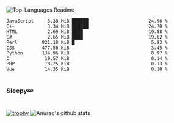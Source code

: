 #

![Top-Languages Readme](https://github.com/MogsFriend/MogsFriend/workflows/Top-Languages%20Readme/badge.svg)

<!--START_SECTION:top_language-->
```text
JavaScript     3.38 MiB ██████                      24.96 %
C++            3.34 MiB ██████                      24.70 %
HTML           2.69 MiB ████                        19.88 %
C#             2.65 MiB ████                        19.62 %
Perl         821.18 KiB █                            5.93 %
CSS          477.50 KiB                              3.45 %
Python       134.96 KiB                              0.97 %
C             19.57 KiB                              0.14 %
PHP           18.25 KiB                              0.13 %
Vue           14.35 KiB                              0.10 %
```
<!--END_SECTION:top_language-->

#
### Sleepy💤
#
[![trophy](https://github-profile-trophy.vercel.app/?username=MogsFriend&theme=onedark)](https://github.com/ryo-ma/github-profile-trophy)
![Anurag's github stats](https://github-readme-stats.vercel.app/api?username=MogsFriend&hide=prs,issues,contribs&count_private=true)
<!--
**MogsFriend/MogsFriend** is a ✨ _special_ ✨ repository because its `README.md` (this file) appears on your GitHub profile.

Here are some ideas to get you started:

- 🔭 I’m currently working on ...
- 🌱 I’m currently learning ...
- 👯 I’m looking to collaborate on ...
- 🤔 I’m looking for help with ...
- 💬 Ask me about ...
- 📫 How to reach me: ...
- 😄 Pronouns: ...
- ⚡ Fun fact: ...
-->
